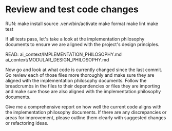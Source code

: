 # Review and test code changes

RUN:
make install
source .venv/bin/activate
make format
make lint
make test

If all tests pass, let's take a look at the implementation philosophy documents to ensure we are aligned with the project's design principles.

READ:
ai_context/IMPLEMENTATION_PHILOSOPHY.md
ai_context/MODULAR_DESIGN_PHILOSOPHY.md

Now go and look at what code is currently changed since the last commit. Go review each of those files more thoroughly and make sure they are aligned with the implementation philosophy documents. Follow the breadcrumbs in the files to their dependencies or files they are importing and make sure those are also aligned with the implementation philosophy documents.

Give me a comprehensive report on how well the current code aligns with the implementation philosophy documents. If there are any discrepancies or areas for improvement, please outline them clearly with suggested changes or refactoring ideas.
